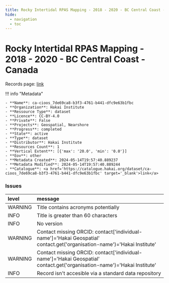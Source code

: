 ```yaml
---
title: Rocky Intertidal RPAS Mapping - 2018 - 2020 - BC Central Coast - Canada
hide:
  - navigation
  - toc
---
```


# Rocky Intertidal RPAS Mapping - 2018 - 2020 - BC Central Coast - Canada

Records page: <a href='https://catalogue.hakai.org/dataset/ca-cioos_7de69ca8-b3f3-4761-b441-dfc9e63b1fbc' target='_blank'>link</a>

<div id='map'></div>

!!! info "Metadata"
    
    - **Name**: ca-cioos_7de69ca8-b3f3-4761-b441-dfc9e63b1fbc 
    - **Organization**: Hakai Institute 
    - **Ressource Type**: dataset 
    - **Licence**: CC-BY-4.0 
    - **Private**: False 
    - **Projects**: Geospatial, Nearshore 
    - **Progress**: completed 
    - **State**: active 
    - **Type**: dataset 
    - **Distributor**: Hakai Institute 
    - **Resources Count**: 1 
    - **Vertical Extent**: [{'max': '20.0', 'min': '0.0'}] 
    - **Eov**: other 
    - **Metadata Created**: 2024-05-14T19:57:40.889237 
    - **Metadata Modified**: 2024-05-14T19:57:40.889244 
    - **Catalogue**: <a href='https://catalogue.hakai.org/dataset/ca-cioos_7de69ca8-b3f3-4761-b441-dfc9e63b1fbc' target='_blank'>link</a> 

### Issues

| level   | message                                                                                                                 |
|:--------|:------------------------------------------------------------------------------------------------------------------------|
| WARNING | Title contains acronyms potentially                                                                                     |
| INFO    | Title is greater than 60 characters                                                                                     |
| INFO    | No version                                                                                                              |
| WARNING | Contact missing ORCID: contact['individual-name']='Hakai Geospatial' contact.get('organisation-name')='Hakai Institute' |
| WARNING | Contact missing ORCID: contact['individual-name']='Hakai Geospatial' contact.get('organisation-name')='Hakai Institute' |
| INFO    | Record isn't accesible via a standard data repository                                                                   |

<script>
   document.addEventListener("DOMContentLoaded", function() {
    var map = L.map('map').setView([51.505, -125.09], 5);
    L.tileLayer('https://tile.openstreetmap.org/{z}/{x}/{y}.png', {
        maxZoom: 19,
        attribution: '&copy; <a href="http://www.openstreetmap.org/copyright">OpenStreetMap</a>'
    }).addTo(map);
    var geojsonFeature = {
        "type": "Feature",
        "properties": {
            "name" : "Rocky Intertidal RPAS Mapping - 2018 - 2020 - BC Central Coast - Canada"
        },
        "geometry": {'type': 'Polygon', 'coordinates': [[[-128.20729486, 51.64597234], [-128.07875481, 51.64597234], [-128.07875481, 51.76579671], [-128.20729486, 51.76579671], [-128.20729486, 51.64597234]]]}
    }
    L.geoJSON(geojsonFeature).addTo(map);
   })
</script>